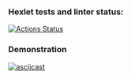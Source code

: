 ### Hexlet tests and linter status:
[![Actions Status](https://github.com/KulikovRV/php-project-lvl2/workflows/hexlet-check/badge.svg)](https://github.com/KulikovRV/php-project-lvl2/actions)

### Demonstration
[![asciicast](https://asciinema.org/a/430795.svg)](https://asciinema.org/a/430795)